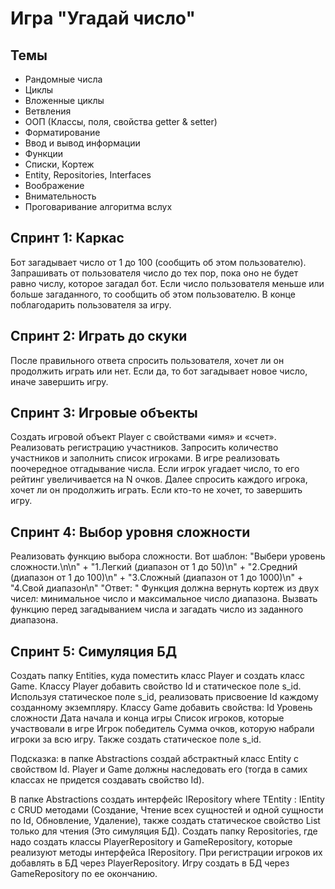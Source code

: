 # Игра "Угадай число"
## Темы
* Рандомные числа
* Циклы
* Вложенные циклы
* Ветвления
* ООП (Классы, поля, свойства getter & setter)
* Форматирование
* Ввод и вывод информации
* Функции
* Списки, Кортеж
* Entity, Repositories, Interfaces
* Воображение
* Внимательность
* Проговаривание алгоритма вслух

## Спринт 1: Каркас
Бот загадывает число от 1 до 100 (сообщить об этом пользователю). Запрашивать от пользователя число до тех пор, пока оно не будет равно числу, которое загадал бот. Если число пользователя меньше или больше загаданного, то сообщить об этом пользователю. В конце поблагодарить пользователя за игру.
## Спринт 2: Играть до скуки
После правильного ответа спросить пользователя, хочет ли он продолжить играть или нет. Если да, то бот загадывает новое число, иначе завершить игру. 
## Спринт 3: Игровые объекты
Создать игровой объект Player с свойствами «имя» и «счет». Реализовать регистрацию участников. Запросить количество участников и заполнить список игроками. В игре реализовать поочередное отгадывание числа. Если игрок угадает число, то его рейтинг увеличивается на N очков. Далее спросить каждого игрока, хочет ли он продолжить играть. Если кто-то не хочет, то завершить игру.
## Спринт 4: Выбор уровня сложности
Реализовать функцию выбора сложности. Вот шаблон:
"Выбери уровень сложности.\n\n" +
"1.Легкий (диапазон от 1 до 50)\n" +
"2.Средний (диапазон от 1 до 100)\n" +
"3.Сложный (диапазон от 1 до 1000)\n" +
"4.Свой диапазон\n"
"Ответ: "
Функция должна вернуть кортеж из двух чисел: минимальное число и максимальное число диапазона. Вызвать функцию перед загадыванием числа и загадать число из заданного диапазона.
## Спринт 5: Симуляция БД
Создать папку Entities, куда поместить класс Player и создать класс Game. Классу Player добавить свойство Id и статическое поле s_id. Используя статическое поле s_id, реализовать присвоение Id каждому созданному экземпляру. Классу Game добавить свойства:
Id
Уровень сложности
Дата начала и конца игры
Список игроков, которые участвовали в игре
Игрок победитель
Сумма очков, которую набрали игроки за всю игру.
Также создать статическое поле s_id.

Подсказка: в папке Abstractions создай абстрактный класс Entity с свойством Id. Player и Game должны наследовать его (тогда в самих классах не придется создавать свойство Id).

В папке Abstractions создать интерфейс IRepository<TEntity> where TEntity : IEntity с CRUD методами (Создание, Чтение всех сущностей и одной сущности по Id, Обновление, Удаление), также создать статическое свойство List<TEntity> только для чтения (Это симуляция БД).
Создать папку Repositories, где надо создать классы PlayerRepository и GameRepository, которые реализуют методы интерфейса IRepository<TEntity>.
При регистрации игроков их добавлять в БД через PlayerRepository. Игру создать в БД через GameRepository по ее окончанию.
